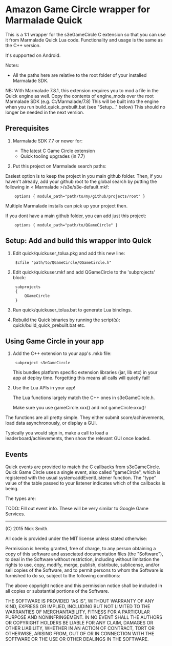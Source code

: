 
Amazon Game Circle wrapper for Marmalade Quick
==============================================

This is a 1:1 wrapper for the s3eGameCircle C extension so that you
can use it from Marmalade Quick Lua code. Functionality and usage is the
same as the C++ version.

It's supported on Android.

Notes:

- All the paths here are relative to the root folder of your installed
  Marmalade SDK.

NB: With Marmalade 7.8.1, this extension requires you to mod a file in the
Quick engine as well. Copy the contents of engine_mods over the root Marmalade
SDK (e.g. C:/Marmalade/7.8) This will be built into the engine when you run
build_quick_prebuilt.bat (see "Setup..." below) This should no longer be needed
in the next version.


Prerequisites
-------------

1. Marmalade SDK 7.7 or newer for:
   
   - The latest C Game Circle extension
   - Quick tooling upgrades (in 7.7)

2. Put this project on Marmalade search paths:

  Easiest option is to keep the project in you main github folder. Then, if you
  haven't already, add your github root to the global search by putting the
  following in < Marmalade >/s3e/s3e-default.mkf:

        options { module_path="path/to/my/github/projects/root" }

  Multiple Marmalade installs can pick up your project then.
  
  If you dont have a main github folder, you can add just this project:
  
        options { module_path="path/to/QGameCircle" }


Setup: Add and build this wrapper into Quick
--------------------------------------------

1. Edit quick/quickuser_tolua.pkg and add this new line:

        $cfile "path/to/QGameCircle/QGameCircle.h"

2. Edit quick/quickuser.mkf and add QGameCircle to the 'subprojects'
   block:

        subprojects
        {
            QGameCircle
        }
   
3. Run quick/quickuser_tolua.bat to generate Lua bindings.

4. Rebuild the Quick binaries by running the script(s):
   quick/build_quick_prebuilt.bat etc.

   
Using Game Circle in your app
--------------------------------------

1. Add the C++ extension to your app's .mkb file:

        subproject s3eGameCircle

   This bundles platform specific extension libraries (jar, lib etc) in your app
   at deploy time. Forgetting this means all calls will quietly fail!

2. Use the Lua APIs in your app!
   
   The Lua functions largely match the C++ ones in s3eGameCircle.h.
   
   Make sure you use gameCircle.xxx() and not gameCircle:xxx()!

The functions are all pretty simple. They either submit score/achievements,
load data asynchronously, or display a GUI.

Typically you would sign in, make a call to load a leaderboard/achievements,
then show the relevant GUI once loaded.
   
## Events

Quick events are provided to match the C callbacks from s3eGameCircle.
Quick Game Circle uses a single event, also called "gameCircle", which
is registered with the usual system:addEventListener function. The "type" value
of the table passed to your listener indicates which of the callbacks is being.

The types are:

TODO: Fill out event info. These will be very similar to Google Game Services.

------------------------------------------------------------------------------------------
(C) 2015 Nick Smith.

All code is provided under the MIT license unless stated otherwise:

 Permission is hereby granted, free of charge, to any person obtaining a copy
 of this software and associated documentation files (the "Software"), to deal
 in the Software without restriction, including without limitation the rights
 to use, copy, modify, merge, publish, distribute, sublicense, and/or sell
 copies of the Software, and to permit persons to whom the Software is
 furnished to do so, subject to the following conditions:

 The above copyright notice and this permission notice shall be included in
 all copies or substantial portions of the Software.

 THE SOFTWARE IS PROVIDED "AS IS", WITHOUT WARRANTY OF ANY KIND, EXPRESS OR
 IMPLIED, INCLUDING BUT NOT LIMITED TO THE WARRANTIES OF MERCHANTABILITY,
 FITNESS FOR A PARTICULAR PURPOSE AND NONINFRINGEMENT. IN NO EVENT SHALL THE
 AUTHORS OR COPYRIGHT HOLDERS BE LIABLE FOR ANY CLAIM, DAMAGES OR OTHER
 LIABILITY, WHETHER IN AN ACTION OF CONTRACT, TORT OR OTHERWISE, ARISING FROM,
 OUT OF OR IN CONNECTION WITH THE SOFTWARE OR THE USE OR OTHER DEALINGS IN
 THE SOFTWARE.
